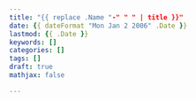 ```yaml
---
title: "{{ replace .Name "-" " " | title }}"
date: {{ dateFormat "Mon Jan 2 2006" .Date }}
lastmod: {{ .Date }}
keywords: []
categories: []
tags: []
draft: true
mathjax: false

---
```


